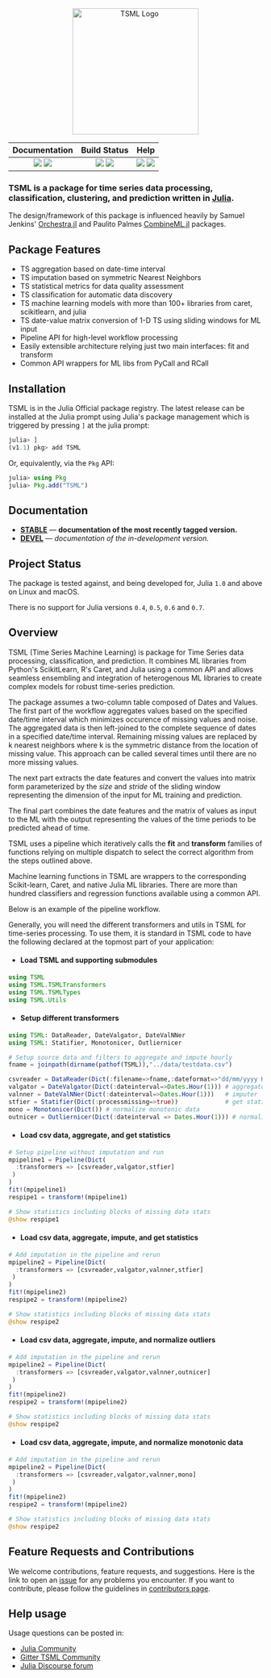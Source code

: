 <div align="center"> <img
src="https://ibm.github.io/TSML.jl/tsmllogo/tsmllogo13.png"
alt="TSML Logo" width="250"></img> </div>

| **Documentation** | **Build Status** | **Help** |
|:---:|:---:|:---:|
| [![][docs-dev-img]][docs-dev-url] [![][docs-stable-img]][docs-stable-url] | [![][travis-img]][travis-url] [![][codecov-img]][codecov-url] | [![][slack-img]][slack-url] [![][gitter-img]][gitter-url] |

### TSML is a package for time series data processing, classification, clustering, and prediction written in [Julia](http://julialang.org/).

The design/framework of this package is influenced heavily by Samuel Jenkins' [Orchestra.jl](https://github.com/svs14/Orchestra.jl) and Paulito Palmes [CombineML.jl](https://github.com/ppalmes/CombineML.jl) packages.

## Package Features

- TS aggregation based on date-time interval
- TS imputation based on symmetric Nearest Neighbors
- TS statistical metrics for data quality assessment
- TS classification for automatic data discovery
- TS machine learning models with more than 100+ libraries from caret, scikitlearn, and julia
- TS date-value matrix conversion of 1-D TS using sliding windows for ML input
- Pipeline API for high-level workflow processing
- Easily extensible architecture relying just two main interfaces: fit and transform
- Common API wrappers for ML libs from PyCall and RCall

## Installation
TSML is in the Julia Official package registry. The latest release can be installed at the Julia prompt using Julia's package management which is triggered by pressing `]` at the julia prompt:

```julia
julia> ]
(v1.1) pkg> add TSML
```

Or, equivalently, via the `Pkg` API:

```julia
julia> using Pkg
julia> Pkg.add("TSML")
```

## Documentation

- [**STABLE**][docs-stable-url] &mdash; **documentation of the most recently tagged version.**
- [**DEVEL**][docs-dev-url] &mdash; *documentation of the in-development version.*

## Project Status

The package is tested against, and being developed for, Julia `1.0` and above on Linux and macOS.

There is no support for Julia versions `0.4`, `0.5`, `0.6` and `0.7`.

## Overview

TSML (Time Series Machine Learning) is package for Time Series data processing, classification, and prediction. It combines ML libraries from Python's ScikitLearn, R's Caret, and Julia using a common API and allows seamless ensembling and integration of heterogenous ML libraries to create complex models for robust time-series prediction.

The package assumes a two-column table composed of Dates and Values. The first part of the workflow aggregates values based on the specified date/time interval which minimizes occurence of missing values and noise. The aggregated data is then left-joined to the complete sequence of dates in a specified date/time interval. Remaining missing values are replaced by k nearest neighbors where k is the symmetric distance from the location of missing value. This approach can be called several times until there are no more missing values.

The next part extracts the date features and convert the values into matrix form parameterized by the _size_ and _stride_ of the sliding window representing the dimension of the input for ML training and prediction.

The final part combines the date features and the matrix of values as input to the ML with the output representing the values of the time periods to be predicted ahead of time.

TSML uses a pipeline which iteratively calls the __fit__ and __transform__ families of functions relying on multiple dispatch to select the correct algorithm from the steps outlined above.

Machine learning functions in TSML are wrappers to the corresponding Scikit-learn, Caret, and native Julia ML libraries. There are more than hundred classifiers and regression functions available using a common API. 

Below is an example of the pipeline workflow.

Generally, you will need the different transformers and utils in TSML for time-series processing. To use them, it is standard in TSML code to have the following declared at the topmost part of your application:

- #### Load TSML and supporting submodules
```julia
using TSML 
using TSML.TSMLTransformers
using TSML.TSMLTypes
using TSML.Utils
```

- #### Setup different transformers
```julia
using TSML: DataReader, DateValgator, DateValNNer
using TSML: Statifier, Monotonicer, Outliernicer

# Setup source data and filters to aggregate and impute hourly
fname = joinpath(dirname(pathof(TSML)),"../data/testdata.csv")

csvreader = DataReader(Dict(:filename=>fname,:dateformat=>"dd/mm/yyyy HH:MM"))
valgator = DateValgator(Dict(:dateinterval=>Dates.Hour(1))) # aggregator
valnner = DateValNNer(Dict(:dateinterval=>Dates.Hour(1)))   # imputer
stfier = Statifier(Dict(:processmissing=>true))             # get statistics
mono = Monotonicer(Dict()) # normalize monotonic data
outnicer = Outliernicer(Dict(:dateinterval => Dates.Hour(1))) # normalize outliers
```

- #### Load csv data, aggregate, and get statistics
```julia
# Setup pipeline without imputation and run
mpipeline1 = Pipeline(Dict(
  :transformers => [csvreader,valgator,stfier]
 )
)
fit!(mpipeline1)
respipe1 = transform!(mpipeline1)

# Show statistics including blocks of missing data stats
@show respipe1
```

 - #### Load csv data, aggregate, impute, and get statistics
```julia
# Add imputation in the pipeline and rerun
mpipeline2 = Pipeline(Dict(
  :transformers => [csvreader,valgator,valnner,stfier]
 )
)
fit!(mpipeline2)
respipe2 = transform!(mpipeline2)

# Show statistics including blocks of missing data stats
@show respipe2
```

- #### Load csv data, aggregate, impute, and normalize outliers
```julia
# Add imputation in the pipeline and rerun
mpipeline2 = Pipeline(Dict(
  :transformers => [csvreader,valgator,valnner,outnicer]
 )
)
fit!(mpipeline2)
respipe2 = transform!(mpipeline2)

# Show statistics including blocks of missing data stats
@show respipe2
```

- #### Load csv data, aggregate, impute, and normalize monotonic data
```julia
# Add imputation in the pipeline and rerun
mpipeline2 = Pipeline(Dict(
  :transformers => [csvreader,valgator,valnner,mono]
 )
)
fit!(mpipeline2)
respipe2 = transform!(mpipeline2)

# Show statistics including blocks of missing data stats
@show respipe2
```

## Feature Requests and Contributions

We welcome contributions, feature requests, and suggestions. Here is the link to open an [issue][issues-url] for any problems you encounter. If you want to contribute, please follow the guidelines in [contributors page][contrib-url].

## Help usage

Usage questions can be posted in:
- [Julia Community](https://julialang.org/community/) 
- [Gitter TSML Community][gitter-url]
- [Julia Discourse forum][discourse-tag-url]


[contrib-url]: https://github.com/IBM/TSML.jl/blob/master/CONTRIBUTORS.md
[issues-url]: https://github.com/IBM/TSML.jl/issues

[discourse-tag-url]: https://discourse.julialang.org/

[gitter-url]: https://gitter.im/TSMLearning/community
[gitter-img]: https://badges.gitter.im/ppalmes/TSML.jl.svg

[slack-img]: https://img.shields.io/badge/chat-on%20slack-yellow.svg
[slack-url]: https://julialang.slack.com


[docs-stable-img]: https://img.shields.io/badge/docs-stable-blue.svg
[docs-stable-url]: https://ibm.github.io/TSML.jl/stable/
[docs-dev-img]: https://img.shields.io/badge/docs-dev-blue.svg
[docs-dev-url]: https://ibm.github.io/TSML.jl/latest/

[travis-img]: https://travis-ci.org/ppalmes/TSML.jl.svg?branch=master
[travis-url]: https://travis-ci.org/ppalmes/TSML.jl

[codecov-img]: https://codecov.io/gh/IBM/TSML.jl/branch/master/graph/badge.svg
[codecov-url]: https://codecov.io/gh/IBM/TSML.jl
